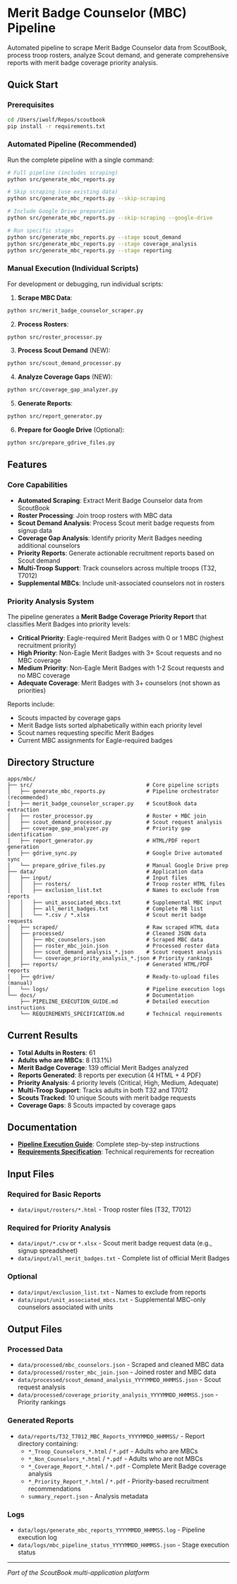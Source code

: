 # Merit Badge Counselor (MBC) Pipeline

Automated pipeline to scrape Merit Badge Counselor data from ScoutBook, process troop rosters, analyze Scout demand, and generate comprehensive reports with merit badge coverage priority analysis.

## Quick Start

### Prerequisites
```bash
cd /Users/iwolf/Repos/scoutbook
pip install -r requirements.txt
```

### Automated Pipeline (Recommended)

Run the complete pipeline with a single command:

```bash
# Full pipeline (includes scraping)
python src/generate_mbc_reports.py

# Skip scraping (use existing data)
python src/generate_mbc_reports.py --skip-scraping

# Include Google Drive preparation
python src/generate_mbc_reports.py --skip-scraping --google-drive

# Run specific stages
python src/generate_mbc_reports.py --stage scout_demand
python src/generate_mbc_reports.py --stage coverage_analysis
python src/generate_mbc_reports.py --stage reporting
```

### Manual Execution (Individual Scripts)

For development or debugging, run individual scripts:

1. **Scrape MBC Data**:
```bash
python src/merit_badge_counselor_scraper.py
```

2. **Process Rosters**:
```bash
python src/roster_processor.py
```

3. **Process Scout Demand** (NEW):
```bash
python src/scout_demand_processor.py
```

4. **Analyze Coverage Gaps** (NEW):
```bash
python src/coverage_gap_analyzer.py
```

5. **Generate Reports**:
```bash
python src/report_generator.py
```

6. **Prepare for Google Drive** (Optional):
```bash
python src/prepare_gdrive_files.py
```

## Features

### Core Capabilities
- **Automated Scraping**: Extract Merit Badge Counselor data from ScoutBook
- **Roster Processing**: Join troop rosters with MBC data
- **Scout Demand Analysis**: Process Scout merit badge requests from signup data
- **Coverage Gap Analysis**: Identify priority Merit Badges needing additional counselors
- **Priority Reports**: Generate actionable recruitment reports based on Scout demand
- **Multi-Troop Support**: Track counselors across multiple troops (T32, T7012)
- **Supplemental MBCs**: Include unit-associated counselors not in rosters

### Priority Analysis System
The pipeline generates a **Merit Badge Coverage Priority Report** that classifies Merit Badges into priority levels:

- **Critical Priority**: Eagle-required Merit Badges with 0 or 1 MBC (highest recruitment priority)
- **High Priority**: Non-Eagle Merit Badges with 3+ Scout requests and no MBC coverage
- **Medium Priority**: Non-Eagle Merit Badges with 1-2 Scout requests and no MBC coverage
- **Adequate Coverage**: Merit Badges with 3+ counselors (not shown as priorities)

Reports include:
- Scouts impacted by coverage gaps
- Merit Badge lists sorted alphabetically within each priority level
- Scout names requesting specific Merit Badges
- Current MBC assignments for Eagle-required badges

## Directory Structure

```
apps/mbc/
├── src/                                    # Core pipeline scripts
│   ├── generate_mbc_reports.py             # Pipeline orchestrator (recommended)
│   ├── merit_badge_counselor_scraper.py    # ScoutBook data extraction
│   ├── roster_processor.py                 # Roster + MBC join
│   ├── scout_demand_processor.py           # Scout request analysis
│   ├── coverage_gap_analyzer.py            # Priority gap identification
│   ├── report_generator.py                 # HTML/PDF report generation
│   ├── gdrive_sync.py                      # Google Drive automated sync
│   └── prepare_gdrive_files.py             # Manual Google Drive prep
├── data/                                   # Application data
│   ├── input/                              # Input files
│   │   ├── rosters/                        # Troop roster HTML files
│   │   ├── exclusion_list.txt              # Names to exclude from reports
│   │   ├── unit_associated_mbcs.txt        # Supplemental MBC input
│   │   ├── all_merit_badges.txt            # Complete MB list
│   │   └── *.csv / *.xlsx                  # Scout merit badge requests
│   ├── scraped/                            # Raw scraped HTML data
│   ├── processed/                          # Cleaned JSON data
│   │   ├── mbc_counselors.json             # Scraped MBC data
│   │   ├── roster_mbc_join.json            # Processed roster data
│   │   ├── scout_demand_analysis_*.json    # Scout request analysis
│   │   └── coverage_priority_analysis_*.json # Priority rankings
│   ├── reports/                            # Generated HTML/PDF reports
│   ├── gdrive/                             # Ready-to-upload files (manual)
│   └── logs/                               # Pipeline execution logs
└── docs/                                   # Documentation
    ├── PIPELINE_EXECUTION_GUIDE.md         # Detailed execution instructions
    └── REQUIREMENTS_SPECIFICATION.md       # Technical requirements
```

## Current Results

- **Total Adults in Rosters**: 61
- **Adults who are MBCs**: 8 (13.1%)
- **Merit Badge Coverage**: 139 official Merit Badges analyzed
- **Reports Generated**: 8 reports per execution (4 HTML + 4 PDF)
- **Priority Analysis**: 4 priority levels (Critical, High, Medium, Adequate)
- **Multi-Troop Support**: Tracks adults in both T32 and T7012
- **Scouts Tracked**: 10 unique Scouts with merit badge requests
- **Coverage Gaps**: 8 Scouts impacted by coverage gaps

## Documentation

- **[Pipeline Execution Guide](docs/PIPELINE_EXECUTION_GUIDE.md)**: Complete step-by-step instructions
- **[Requirements Specification](docs/REQUIREMENTS_SPECIFICATION.md)**: Technical requirements for recreation

## Input Files

### Required for Basic Reports
- `data/input/rosters/*.html` - Troop roster files (T32, T7012)

### Required for Priority Analysis
- `data/input/*.csv` or `*.xlsx` - Scout merit badge request data (e.g., signup spreadsheet)
- `data/input/all_merit_badges.txt` - Complete list of official Merit Badges

### Optional
- `data/input/exclusion_list.txt` - Names to exclude from reports
- `data/input/unit_associated_mbcs.txt` - Supplemental MBC-only counselors associated with units

## Output Files

### Processed Data
- `data/processed/mbc_counselors.json` - Scraped and cleaned MBC data
- `data/processed/roster_mbc_join.json` - Joined roster and MBC data
- `data/processed/scout_demand_analysis_YYYYMMDD_HHMMSS.json` - Scout request analysis
- `data/processed/coverage_priority_analysis_YYYYMMDD_HHMMSS.json` - Priority rankings

### Generated Reports
- `data/reports/T32_T7012_MBC_Reports_YYYYMMDD_HHMMSS/` - Report directory containing:
  - `*_Troop_Counselors_*.html` / `*.pdf` - Adults who are MBCs
  - `*_Non_Counselors_*.html` / `*.pdf` - Adults who are not MBCs
  - `*_Coverage_Report_*.html` / `*.pdf` - Complete Merit Badge coverage analysis
  - `*_Priority_Report_*.html` / `*.pdf` - Priority-based recruitment recommendations
  - `summary_report.json` - Analysis metadata

### Logs
- `data/logs/generate_mbc_reports_YYYYMMDD_HHMMSS.log` - Pipeline execution log
- `data/logs/mbc_pipeline_status_YYYYMMDD_HHMMSS.json` - Stage execution status

---

*Part of the ScoutBook multi-application platform*